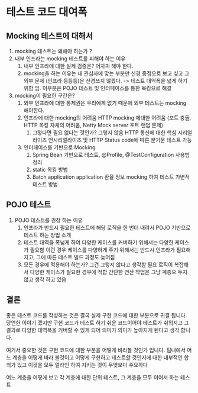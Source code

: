 # 테스트 코드 대여폭


## Mocking 테스트에 대해서

1. mocking 테스트는 왜해야 하는가 ?
2. 내부 인프라는 mocking 테스트를 피해야 하는 이유
   1. 내부 인프라에 대한 실제 검증은? 어차피 해야 한다.
   2. mocking을 하는 이유는 내 관심사에 맞는 부분만 신경 중점으로 보고 싶고 그 외부 문제 (인프라 등등등)은 신경쓰지 않겠다. -> 테스트 대역폭을 넓게 하기 위함 임. 이부분은 POJO 테스트 및 인터페이스를 통한 목킹으로 해결
3. mocking이 필요한 구간은?
   1. 외부 인프라에 대한 통제권은 우리에게 없기 때문에 외부 테스트는 mocking 해야한다.
   2. 인프라에 대한 mocking의 어려움 HTTP mocking 에대한 어려움 (포트 충돌, HTTP 목킹 자체의 어려움, Netty Mock server 포트 랜덤 문제)
      1. 그렇다면 필요 없다는 것인가? 그렇지 않음 HTTP 통신에 대한 핵심 시리얼라이즈 언시리얼라이즈 및 HTTP Status code에 따른 분기문 테스트 가능
   3. 인터페이스를 기반으로 Mocking
      1. Spring Bean 기반으로 테스트, @Profile, @TestConfiguration 사용법 정리
      2. static 목킹 방법
      3. Batch application application 환율 정보 mocking 하여 테스트 가변적 테스트 방법



## POJO 테스트

1. POJO 테스트를 권장 하는 이유
   1. 인프라가 반드시 필요한 테스트에 해당 로직을 한 번더 내려서 POJO 기반으로 테스트 하는 방법 소개
   2. 테스트 대역을 폭넓게 하여 다양한 케이스를 커버하기 위해서는 다양한 케이스가 필요함 이런 경우 케이스를 다양하게 주기 위해서는 반드시 인프라가 필요해지고, 그에 따른 테스트 빌드 과정도 늦어짐
   3. 모든 경우에 적용해야 하는가? 그건 그렇지 않다고 생각함 필요 로직이 복잡해서 다양한 케이스가 필요한 경우에 적합 간단한 연산 작업은 그냥 계층으 두지 않고 생각 하고 있음


## 결론
좋은 테스트 코드를 작성하는 것은 결국 실제 구현 코드에 대한 부분으로 귀결 됩니다. 당연한 이야기 겠지만 구현 코드가 테스트 하기 쉬운 코드이어야 테스트가 쉬워지고 그 결과로 다양한 대역폭을 커버할 수 있게 되어 의미가 의미가 높아지게 된다고 생각 합니다. 

여기서 중요한 것은 구현 코드에 대한 부분을 어떻게 바라볼 것인가 입니다. 팀내에서 어느 계층을 어떻게 바라 볼것이고 어떻게 구현하고 테스트할 것인지에 대한 내부적인 합의가 있고 이것을 모두 얼라인 하여 지키는 것이 무엇보다 주요하다 

어느 계층을 어떻게 보고 각 계층에 대한 단위 테스트, 그 계층을 모두 이어서 하는 테스트 